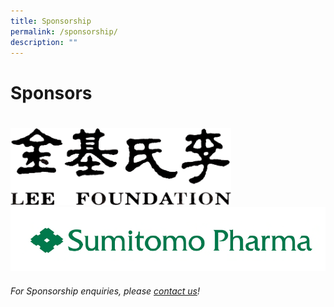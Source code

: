 ```yaml
---
title: Sponsorship
permalink: /sponsorship/
description: ""
---
```

# Sponsors
#  
<div style="display: flex; flex-wrap: wrap;">
    <div style="flex-basis: 100%; max-width: 70%;">
    <img alt="LF Logo" src="/images/lflogo.png">
</div>
	</div>

<div style="display: flex; flex-wrap: wrap;">
   		<div style="flex-basis: 100%; max-width: 100%;">
    <a href="https://www.sumitomo-pharma.com/profile/office/sumitomo_pharma_asiapacific.html"><img alt="Sumitomo Logo" src="/images/sumitomologo.png"></a>
  </div>
</div>

###### For Sponsorship enquiries, please [contact us](/contact-us-customised/)!